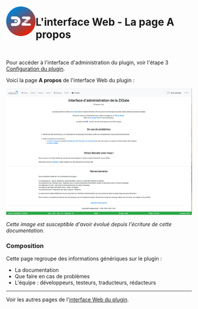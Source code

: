<a href="Home.md"><img align="left" width="80" height="80" src="../Images/logo_Z4D.png" alt="Logo"></a>

# L'interface Web - La page A propos

</br>

Pour accéder à l'interface d'administration du plugin, voir l'étape 3 [Configuration du plugin](Plugin_Configuration.md).

Voici la page __A propos__ de l'interface Web du plugin :

![About](Images/FR_WebUI-A-propos.png)

*Cette image est susceptible d'avoir évolué depuis l'écriture de cette documentation.*

### Composition

Cette page regroupe des informations génériques sur le plugin :
* La documentation
* Que faire en cas de problèmes
* L'équipe : développeurs, testeurs, traducteurs, rédacteurs

------------------------------------------------
Voir les autres pages de l'[interface Web du plugin](Home.md#linterface-web-du-plugin).
